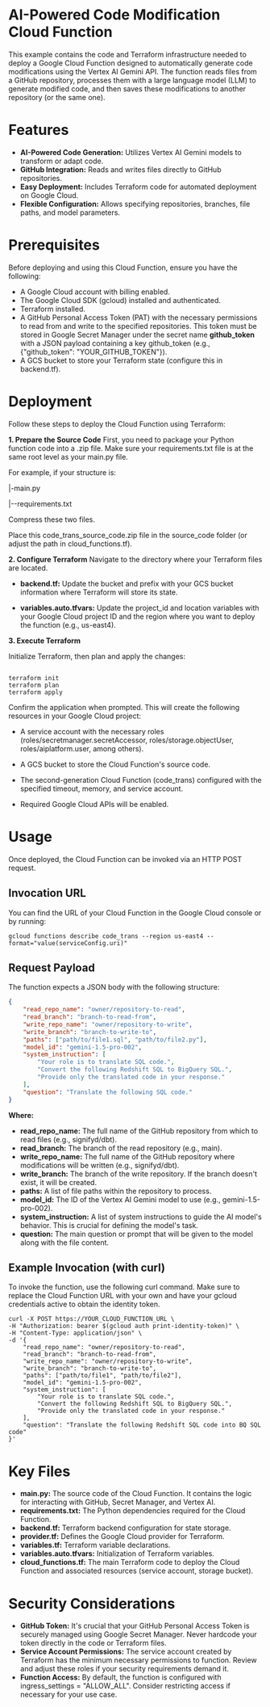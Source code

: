 # AI-Powered Code Modification Cloud Function
This example contains the code and Terraform infrastructure needed to deploy a Google Cloud Function designed to automatically generate code modifications using the Vertex AI Gemini API. The function reads files from a GitHub repository, processes them with a large language model (LLM) to generate modified code, and then saves these modifications to another repository (or the same one).

# Features
- **AI-Powered Code Generation:** Utilizes Vertex AI Gemini models to transform or adapt code.
- **GitHub Integration:** Reads and writes files directly to GitHub repositories.
- **Easy Deployment:** Includes Terraform code for automated deployment on Google Cloud.
- **Flexible Configuration:** Allows specifying repositories, branches, file paths, and model parameters.

# Prerequisites
Before deploying and using this Cloud Function, ensure you have the following:

- A Google Cloud account with billing enabled.
- The Google Cloud SDK (gcloud) installed and authenticated.
- Terraform installed.
- A GitHub Personal Access Token (PAT) with the necessary permissions to read from and write to the specified repositories. This token must be stored in Google Secret Manager under the secret name **github_token** with a JSON payload containing a key github_token (e.g., {"github_token": "YOUR_GITHUB_TOKEN"}).
- A GCS bucket to store your Terraform state (configure this in backend.tf).

# Deployment
Follow these steps to deploy the Cloud Function using Terraform:

**1. Prepare the Source Code**
First, you need to package your Python function code into a .zip file. Make sure your requirements.txt file is at the same root level as your main.py file.

For example, if your structure is:

|-main.py

|--requirements.txt


Compress these two files.

Place this code_trans_source_code.zip file in the source_code folder (or adjust the path in cloud_functions.tf).

**2. Configure Terraform**
Navigate to the directory where your Terraform files are located.

- **backend.tf:** Update the bucket and prefix with your GCS bucket information where Terraform will store its state.

- **variables.auto.tfvars:** Update the project_id and location variables with your Google Cloud project ID and the region where you want to deploy the function (e.g., us-east4).

**3. Execute Terraform**

Initialize Terraform, then plan and apply the changes:

```shell

terraform init
terraform plan
terraform apply
```

Confirm the application when prompted. This will create the following resources in your Google Cloud project:

- A service account with the necessary roles (roles/secretmanager.secretAccessor, roles/storage.objectUser, roles/aiplatform.user, among others).

- A GCS bucket to store the Cloud Function's source code.

- The second-generation Cloud Function (code_trans) configured with the specified timeout, memory, and service account.

- Required Google Cloud APIs will be enabled.

# Usage
Once deployed, the Cloud Function can be invoked via an HTTP POST request.

## Invocation URL
You can find the URL of your Cloud Function in the Google Cloud console or by running:

```shell
gcloud functions describe code_trans --region us-east4 --format="value(serviceConfig.uri)"
```

## Request Payload
The function expects a JSON body with the following structure:

```json
{
    "read_repo_name": "owner/repository-to-read",
    "read_branch": "branch-to-read-from",
    "write_repo_name": "owner/repository-to-write",
    "write_branch": "branch-to-write-to",
    "paths": ["path/to/file1.sql", "path/to/file2.py"],
    "model_id": "gemini-1.5-pro-002",
    "system_instruction": [
        "Your role is to translate SQL code.",
        "Convert the following Redshift SQL to BigQuery SQL.",
        "Provide only the translated code in your response."
    ],
    "question": "Translate the following SQL code."
}
```

**Where:**
- **read_repo_name:** The full name of the GitHub repository from which to read files (e.g., signifyd/dbt).
- **read_branch:** The branch of the read repository (e.g., main).
- **write_repo_name:** The full name of the GitHub repository where modifications will be written (e.g., signifyd/dbt).
- **write_branch:** The branch of the write repository. If the branch doesn't exist, it will be created.
- **paths:** A list of file paths within the repository to process.
- **model_id:** The ID of the Vertex AI Gemini model to use (e.g., gemini-1.5-pro-002).
- **system_instruction:** A list of system instructions to guide the AI model's behavior. This is crucial for defining the model's task.
- **question:** The main question or prompt that will be given to the model along with the file content.

## Example Invocation (with curl)
To invoke the function, use the following curl command. Make sure to replace the Cloud Function URL with your own and have your gcloud credentials active to obtain the identity token.

```shell
curl -X POST https://YOUR_CLOUD_FUNCTION_URL \
-H "Authorization: bearer $(gcloud auth print-identity-token)" \
-H "Content-Type: application/json" \
-d '{
    "read_repo_name": "owner/repository-to-read",
    "read_branch": "branch-to-read-from",
    "write_repo_name": "owner/repository-to-write",
    "write_branch": "branch-to-write-to",
    "paths": ["path/to/file1", "path/to/file2"],
    "model_id": "gemini-1.5-pro-002",
    "system_instruction": [
        "Your role is to translate SQL code.",
        "Convert the following Redshift SQL to BigQuery SQL.",
        "Provide only the translated code in your response."
    ],
    "question": "Translate the following Redshift SQL code into BQ SQL code"
}'
```

# Key Files
- **main.py:** The source code of the Cloud Function. It contains the logic for interacting with GitHub, Secret Manager, and Vertex AI.
- **requirements.txt:** The Python dependencies required for the Cloud Function.
- **backend.tf:** Terraform backend configuration for state storage.
- **provider.tf:** Defines the Google Cloud provider for Terraform.
- **variables.tf:** Terraform variable declarations.
- **variables.auto.tfvars:** Initialization of Terraform variables.
- **cloud_functions.tf:** The main Terraform code to deploy the Cloud Function and associated resources (service account, storage bucket).

# Security Considerations
- **GitHub Token:** It's crucial that your GitHub Personal Access Token is securely managed using Google Secret Manager. Never hardcode your token directly in the code or Terraform files.
- **Service Account Permissions:** The service account created by Terraform has the minimum necessary permissions to function. Review and adjust these roles if your security requirements demand it.
- **Function Access:** By default, the function is configured with ingress_settings = "ALLOW_ALL". Consider restricting access if necessary for your use case.
